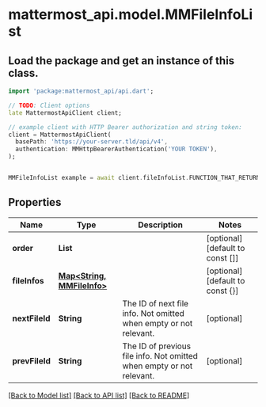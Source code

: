 # mattermost_api.model.MMFileInfoList

## Load the package and get an instance of this class.
```dart
import 'package:mattermost_api/api.dart';

// TODO: Client options
late MattermostApiClient client;

// example client with HTTP Bearer authorization and string token:
client = MattermostApiClient(
  basePath: 'https://your-server.tld/api/v4',
  authentication: MMHttpBearerAuthentication('YOUR TOKEN'),
);


MMFileInfoList example = await client.fileInfoList.FUNCTION_THAT_RETURNS_THIS_CLASS();

```

## Properties
Name | Type | Description | Notes
------------ | ------------- | ------------- | -------------
**order** | **List<String>** |  | [optional] [default to const []]
**fileInfos** | [**Map<String, MMFileInfo>**](MMFileInfo.md) |  | [optional] [default to const {}]
**nextFileId** | **String** | The ID of next file info. Not omitted when empty or not relevant. | [optional] 
**prevFileId** | **String** | The ID of previous file info. Not omitted when empty or not relevant. | [optional] 

[[Back to Model list]](../GENERATED_README.md#documentation-for-models) [[Back to API list]](../GENERATED_README.md#documentation-for-api-endpoints) [[Back to README]](../GENERATED_README.md)


